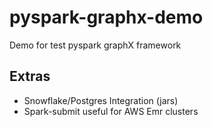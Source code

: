 # pyspark-graphx-demo
Demo for test pyspark graphX framework

## Extras

- Snowflake/Postgres Integration (jars)
- Spark-submit useful for AWS Emr clusters
